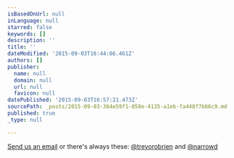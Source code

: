 ```yaml
---
isBasedOnUrl: null
inLanguage: null
starred: false
keywords: []
description: ''
title: ''
dateModified: '2015-09-03T16:44:06.461Z'
authors: []
publisher:
  name: null
  domain: null
  url: null
  favicon: null
datePublished: '2015-09-03T16:57:21.473Z'
sourcePath: _posts/2015-09-03-364e59f1-858e-4135-a1eb-fa448f7b66c9.md
published: true
_type: null

---
```

[Send us an email][0] or there's always these: [@trevorobrien][1] and [@narrowd][2]

[0]: mailto:hello@theexperiment.io
[1]: http://twitter.com/trevorobrien
[2]: http://twitter.com/narrowd